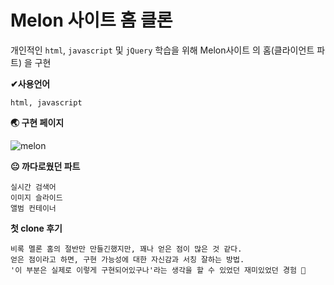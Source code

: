 # Melon 사이트 홈 클론
개인적인 ```html```, ```javascript``` 및 ```jQuery``` 학습을 위해 Melon사이트 의 홈(클라이언트 파트) 을 구현 

**✔사용언어**
```
html, javascript
```

**🌏 구현 페이지**

![melon](https://user-images.githubusercontent.com/55647436/104005483-8a54ae00-51e8-11eb-9093-52f5e4ad54ee.gif)


**😐 까다로웠던 파트**
```
실시간 검색어
이미지 슬라이드
앨범 컨테이너
```
**첫 clone 후기**
```
비록 멜론 홈의 절반만 만들긴했지만, 꽤나 얻은 점이 많은 것 같다.
얻은 점이라고 하면, 구현 가능성에 대한 자신감과 서칭 잘하는 방법.
'이 부분은 실제로 이렇게 구현되어있구나'라는 생각을 할 수 있었던 재미있었던 경험 🙂
```

